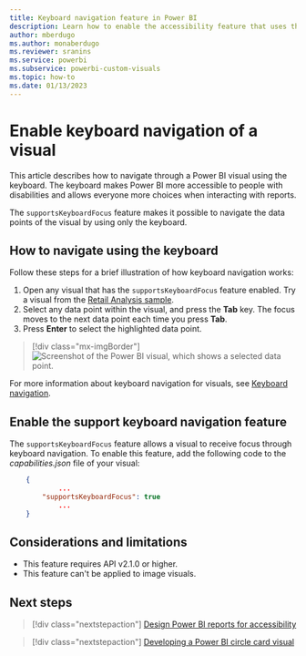 ```yaml
---
title: Keyboard navigation feature in Power BI
description: Learn how to enable the accessibility feature that uses the keyboard to navigate through visuals in Power BI.
author: mberdugo
ms.author: monaberdugo
ms.reviewer: sranins
ms.service: powerbi
ms.subservice: powerbi-custom-visuals
ms.topic: how-to
ms.date: 01/13/2023
---
```


# Enable keyboard navigation of a visual

This article describes how to navigate through a Power BI visual using the keyboard. The keyboard makes Power BI more accessible to people with disabilities and allows everyone more choices when interacting with reports.

The `supportsKeyboardFocus` feature makes it possible to navigate the data points of the visual by using only the keyboard.

## How to navigate using the keyboard

Follow these steps for a brief illustration of how keyboard navigation works:

1. Open any visual that has the `supportsKeyboardFocus` feature enabled. Try a visual from the [Retail Analysis sample](../../create-reports/sample-retail-analysis.md#get-the-sample).
2. Select any data point within the visual, and press the **Tab** key.
    The focus moves to the next data point each time you press **Tab**.
3. Press **Enter** to select the highlighted data point.

> [!div class="mx-imgBorder"]
> ![Screenshot of the Power BI visual, which shows a selected data point.](./media/supportskeyboardfocus-feature/supports-keyboard-focus-example.png)

For more information about keyboard navigation for visuals, see [Keyboard navigation](../../create-reports/desktop-accessibility-consuming-tools.md#keyboard-navigation).

## Enable the support keyboard navigation feature

 The `supportsKeyboardFocus` feature allows a visual to receive focus through keyboard navigation. To enable this feature, add the following code to the *capabilities.json* file of your visual:

```json
    {   
            ...
        "supportsKeyboardFocus": true
            ...
    }
```

## Considerations and limitations

* This feature requires API v2.1.0 or higher.
* This feature can't be applied to image visuals.

## Next steps

> [!div class="nextstepaction"]
> [Design Power BI reports for accessibility](../../create-reports/desktop-accessibility-creating-reports.md)

> [!div class="nextstepaction"]
> [Developing a Power BI circle card visual](develop-circle-card.md)
